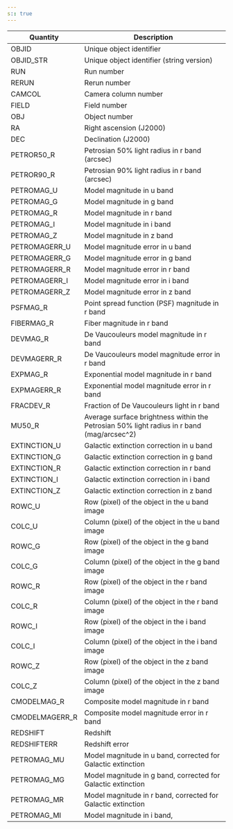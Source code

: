 ```yaml
---
s:: true
---
```


| Quantity       | Description                                                                               |
|----------------|-------------------------------------------------------------------------------------------|
| OBJID          | Unique object identifier                                                                  |
| OBJID_STR      | Unique object identifier (string version)                                                 |
| RUN            | Run number                                                                                |
| RERUN          | Rerun number                                                                              |
| CAMCOL         | Camera column number                                                                      |
| FIELD          | Field number                                                                              |
| OBJ            | Object number                                                                             |
| RA             | Right ascension (J2000)                                                                   |
| DEC            | Declination (J2000)                                                                       |
| PETROR50_R     | Petrosian 50% light radius in r band (arcsec)                                             |
| PETROR90_R     | Petrosian 90% light radius in r band (arcsec)                                             |
| PETROMAG_U     | Model magnitude in u band                                                                 |
| PETROMAG_G     | Model magnitude in g band                                                                 |
| PETROMAG_R     | Model magnitude in r band                                                                 |
| PETROMAG_I     | Model magnitude in i band                                                                 |
| PETROMAG_Z     | Model magnitude in z band                                                                 |
| PETROMAGERR_U  | Model magnitude error in u band                                                           |
| PETROMAGERR_G  | Model magnitude error in g band                                                           |
| PETROMAGERR_R  | Model magnitude error in r band                                                           |
| PETROMAGERR_I  | Model magnitude error in i band                                                           |
| PETROMAGERR_Z  | Model magnitude error in z band                                                           |
| PSFMAG_R       | Point spread function (PSF) magnitude in r band                                           |
| FIBERMAG_R     | Fiber magnitude in r band                                                                 |
| DEVMAG_R       | De Vaucouleurs model magnitude in r band                                                  |
| DEVMAGERR_R    | De Vaucouleurs model magnitude error in r band                                            |
| EXPMAG_R       | Exponential model magnitude in r band                                                     |
| EXPMAGERR_R    | Exponential model magnitude error in r band                                               |
| FRACDEV_R      | Fraction of De Vaucouleurs light in r band                                                |
| MU50_R         | Average surface brightness within the Petrosian 50% light radius in r band (mag/arcsec^2) |
| EXTINCTION_U   | Galactic extinction correction in u band                                                  |
| EXTINCTION_G   | Galactic extinction correction in g band                                                  |
| EXTINCTION_R   | Galactic extinction correction in r band                                                  |
| EXTINCTION_I   | Galactic extinction correction in i band                                                  |
| EXTINCTION_Z   | Galactic extinction correction in z band                                                  |
| ROWC_U         | Row (pixel) of the object in the u band image                                             |
| COLC_U         | Column (pixel) of the object in the u band image                                          |
| ROWC_G         | Row (pixel) of the object in the g band image                                             |
| COLC_G         | Column (pixel) of the object in the g band image                                          |
| ROWC_R         | Row (pixel) of the object in the r band image                                             |
| COLC_R         | Column (pixel) of the object in the r band image                                          |
| ROWC_I         | Row (pixel) of the object in the i band image                                             |
| COLC_I         | Column (pixel) of the object in the i band image                                          |
| ROWC_Z         | Row (pixel) of the object in the z band image                                             |
| COLC_Z         | Column (pixel) of the object in the z band image                                          |
| CMODELMAG_R    | Composite model magnitude in r band                                                       |
| CMODELMAGERR_R | Composite model magnitude error in r band                                                 |
| REDSHIFT       | Redshift                                                                                  |
| REDSHIFTERR    | Redshift error                                                                            |
| PETROMAG_MU    | Model magnitude in u band, corrected for Galactic extinction                              |
| PETROMAG_MG    | Model magnitude in g band, corrected for Galactic extinction                              |
| PETROMAG_MR    | Model magnitude in r band, corrected for Galactic extinction                              |
| PETROMAG_MI    | Model magnitude in i band,                                                                |
